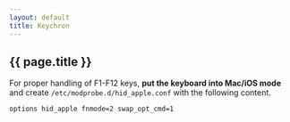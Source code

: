 ```yaml
---
layout: default
title: Keychron
---
```


## {{ page.title }}

For proper handling of F1-F12 keys, **put the keyboard into Mac/iOS mode** and
create `/etc/modprobe.d/hid_apple.conf` with the following content.

    options hid_apple fnmode=2 swap_opt_cmd=1
